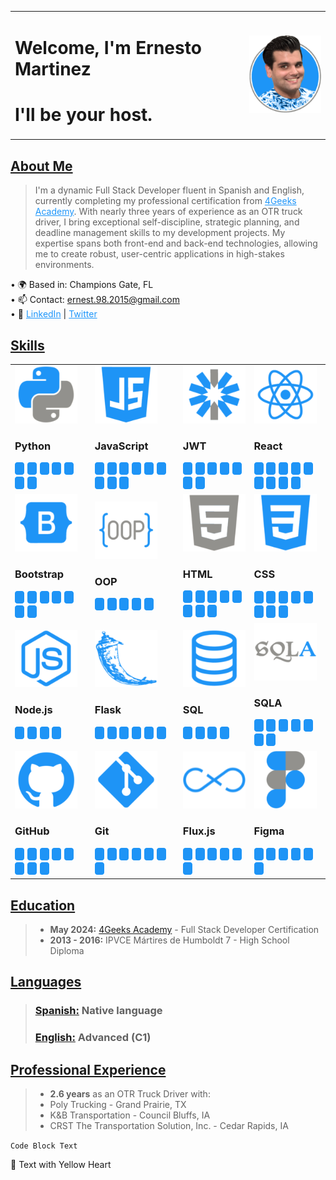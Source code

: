 
<table>
  <tbody>
    <tr>
      <td>
        <h1><a>Welcome, I'm Ernesto Martinez</a></h1>
        <h1><a>I'll be your host.</a></h1>
      </td>
      <td>
      <img src="ErnestoMartinez.png" alt="Portrait image">
      </td>
    </tr>
  </tbody>
</table>



<div class="written-content">

## [About Me](#)
>I'm a dynamic Full Stack Developer fluent in Spanish and English, currently completing my professional certification from <a href="https://4geeksacademy.com/" style="color: rgb(30, 150, 250)">4Geeks Academy</a>. With nearly three years of experience as an OTR truck driver, I bring exceptional self-discipline, strategic planning, and deadline management skills to my development projects. My expertise spans both front-end and back-end technologies, allowing me to create robust, user-centric applications in high-stakes environments.

<span class="text">• 🌍 Based in: Champions Gate, FL</span>  
<span class="text">• 📫 Contact: <a href="mailto:ernest.98.2015@gmail.com" style="color: rgb(30, 150, 250)">ernest.98.2015@gmail.com</a></span>  
<span class="text">• 🔗 <a href="https://www.linkedin.com/in/ernesto-martinez-f" style="color: rgb(30, 150, 250)">LinkedIn</a> | <a href="https://twitter.com/ErnestWarhead" style="color: rgb(30, 150, 250)">Twitter</a></span>

## [Skills](#)
<table>
  <tbody>
    <tr>
      <td>
          <img src="icons/Python.png">
          <h3><a>Python</a></h3>
          <img src="Score.png" alt="Score sq">
          <img src="Score.png" alt="Score sq">
          <img src="Score.png" alt="Score sq">
          <img src="Score.png" alt="Score sq">
          <img src="Score.png" alt="Score sq">
          <img src="Score.png" alt="Score sq">
          <img src="Score.png" alt="Score sq">
      </td>
      <td>
          <img src="icons/JavaScript.png">
          <h3><a>JavaScript</a></h3>
          <img src="Score.png" alt="Score sq">
          <img src="Score.png" alt="Score sq">
          <img src="Score.png" alt="Score sq">
          <img src="Score.png" alt="Score sq">
          <img src="Score.png" alt="Score sq">
          <img src="Score.png" alt="Score sq">
          <img src="Score.png" alt="Score sq">
          <img src="Score.png" alt="Score sq">
          <img src="Score.png" alt="Score sq">
      </td>
      <td>
          <img src="icons/JWT.png">
          <h3><a>JWT</a></h3>
          <img src="Score.png" alt="Score sq">
          <img src="Score.png" alt="Score sq">
          <img src="Score.png" alt="Score sq">
          <img src="Score.png" alt="Score sq">
          <img src="Score.png" alt="Score sq">
          <img src="Score.png" alt="Score sq">
          <img src="Score.png" alt="Score sq">
      </td>
      <td>
          <img src="icons/React.png">
          <h3><a>React</a></h3>
          <img src="Score.png" alt="Score sq">
          <img src="Score.png" alt="Score sq">
          <img src="Score.png" alt="Score sq">
          <img src="Score.png" alt="Score sq">
          <img src="Score.png" alt="Score sq">
          <img src="Score.png" alt="Score sq">
          <img src="Score.png" alt="Score sq">
          <img src="Score.png" alt="Score sq">
          <img src="Score.png" alt="Score sq">
      </td>
    </tr>
    <tr>
      <td>
          <img src="icons/Bootstrap.png">
          <h3><a>Bootstrap</a></h3>
          <img src="Score.png" alt="Score sq">
          <img src="Score.png" alt="Score sq">
          <img src="Score.png" alt="Score sq">
          <img src="Score.png" alt="Score sq">
          <img src="Score.png" alt="Score sq">
          <img src="Score.png" alt="Score sq">
          <img src="Score.png" alt="Score sq">
      </td>
      <td>
          <img src="icons/OOP.png">
          <h3><a>OOP</a></h3>
          <img src="Score.png" alt="Score sq">
          <img src="Score.png" alt="Score sq">
          <img src="Score.png" alt="Score sq">
          <img src="Score.png" alt="Score sq">
          <img src="Score.png" alt="Score sq">
      </td>
      <td>
          <img src="icons/HTML 5.png">
          <h3><a>HTML</a></h3>
          <img src="Score.png" alt="Score sq">
          <img src="Score.png" alt="Score sq">
          <img src="Score.png" alt="Score sq">
          <img src="Score.png" alt="Score sq">
          <img src="Score.png" alt="Score sq">
          <img src="Score.png" alt="Score sq">
          <img src="Score.png" alt="Score sq">
          <img src="Score.png" alt="Score sq">
      </td>
      <td>
          <img src="icons/CSS.png">
          <h3><a>CSS</a></h3>
          <img src="Score.png" alt="Score sq">
          <img src="Score.png" alt="Score sq">
          <img src="Score.png" alt="Score sq">
          <img src="Score.png" alt="Score sq">
          <img src="Score.png" alt="Score sq">
          <img src="Score.png" alt="Score sq">
          <img src="Score.png" alt="Score sq">
          <img src="Score.png" alt="Score sq">
      </td>
    </tr>
    <tr>
      <td>
          <img src="icons/Node.png">
          <h3><a>Node.js</a></h3>
          <img src="Score.png" alt="Score sq">
          <img src="Score.png" alt="Score sq">
          <img src="Score.png" alt="Score sq">
          <img src="Score.png" alt="Score sq">
      </td>
      <td>
          <img src="icons/Flask.png">
          <h3><a>Flask</a></h3>
          <img src="Score.png" alt="Score sq">
          <img src="Score.png" alt="Score sq">
          <img src="Score.png" alt="Score sq">
          <img src="Score.png" alt="Score sq">
          <img src="Score.png" alt="Score sq">
          <img src="Score.png" alt="Score sq">
      </td>
      <td>
          <img src="icons/SQL.png">
          <h3><a>SQL</a></h3>
          <img src="Score.png" alt="Score sq">
          <img src="Score.png" alt="Score sq">
          <img src="Score.png" alt="Score sq">
          <img src="Score.png" alt="Score sq">
      </td>
      <td>
          <img src="icons/SQLA.png">
          <h3><a>SQLA</a></h3>
          <img src="Score.png" alt="Score sq">
          <img src="Score.png" alt="Score sq">
          <img src="Score.png" alt="Score sq">
          <img src="Score.png" alt="Score sq">
          <img src="Score.png" alt="Score sq">
          <img src="Score.png" alt="Score sq">
          <img src="Score.png" alt="Score sq">
      </td>
    </tr>
    <tr>
      <td>
          <img src="icons/GitHub.png">
          <h3><a>GitHub</a></h3>
          <img src="Score.png" alt="Score sq">
          <img src="Score.png" alt="Score sq">
          <img src="Score.png" alt="Score sq">
          <img src="Score.png" alt="Score sq">
          <img src="Score.png" alt="Score sq">
          <img src="Score.png" alt="Score sq">
          <img src="Score.png" alt="Score sq">
          <img src="Score.png" alt="Score sq">
      </td>
      <td>
          <img src="icons/Git.png">
          <h3><a>Git</a></h3>
          <img src="Score.png" alt="Score sq">
          <img src="Score.png" alt="Score sq">
          <img src="Score.png" alt="Score sq">
          <img src="Score.png" alt="Score sq">
          <img src="Score.png" alt="Score sq">
          <img src="Score.png" alt="Score sq">
          <img src="Score.png" alt="Score sq">
      </td>
      <td>
          <img src="icons/Flux.png">
          <h3><a>Flux.js</a></h3>
          <img src="Score.png" alt="Score sq">
          <img src="Score.png" alt="Score sq">
          <img src="Score.png" alt="Score sq">
          <img src="Score.png" alt="Score sq">
          <img src="Score.png" alt="Score sq">
          <img src="Score.png" alt="Score sq">
      </td>
      <td>
          <img src="icons/Figma.png">
          <h3><a>Figma</a></h3>
          <img src="Score.png" alt="Score sq">
          <img src="Score.png" alt="Score sq">
          <img src="Score.png" alt="Score sq">
          <img src="Score.png" alt="Score sq">
          <img src="Score.png" alt="Score sq">
          <img src="Score.png" alt="Score sq">
      </td>
    </tr>
  </tbody>
</table>

## [Education](#)
>- **May 2024:** [4Geeks Academy](https://4geeksacademy.com/) - Full Stack Developer Certification
>- **2013 - 2016:** IPVCE Mártires de Humboldt 7 - High School Diploma

## [Languages](#)
>### **[Spanish:]()** Native language
>### **[English:]()** Advanced (C1)

## [Professional Experience](#)
>- **2.6 years** as an OTR Truck Driver with:
>  - Poly Trucking - Grand Prairie, TX
>  - K&B Transportation - Council Bluffs, IA
>  - CRST The Transportation Solution, Inc. - Cedar Rapids, IA

`Code Block Text`

:yellow_heart: Text with Yellow Heart

